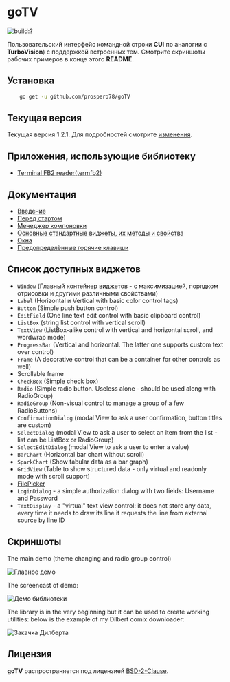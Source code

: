 # goTV

![build:?](https://travis-ci.org/prospero78/goTV.svg)

Пользовательский интерфейс командной строки **CUI** по аналогии с **TurboVision**) с поддержкой встроенных тем. Смотрите скриншоты рабочих примеров в конце этого **README**.

## Установка

```bash
    go get -u github.com/prospero78/goTV
```

## Текущая версия

Текущая версия 1.2.1. Для подробностей смотрите [изменения](./changelog.md).

## Приложения, использующие библиотеку

- [Terminal FB2 reader(termfb2)](https://github.com/VladimirMarkelov/termfb2)

## Документация

- [Введение](./docs/intro.md)
- [Перед стартом](./docs/hello.md)
- [Менеджер компоновки](./docs/layout.md)
- [Основные стандартные виджеты, их методы и свойства](./docs/widget.md)
- [Окна](./docs/window.md)
- [Предопределённые горячие клавиши](./docs/hotkeys.md)

## Список доступных виджетов

- `Window` (Главный контейнер виджетов - с максимизацией, порядком отрисовки и другими различными свойствами)
- `Label` (Horizontal и Vertical with basic color control tags)
- `Button` (Simple push button control)
- `EditField` (One line text edit control with basic clipboard control)
- `ListBox` (string list control with vertical scroll)
- `TextView` (ListBox-alike control with vertical and horizontal scroll, and wordwrap mode)
- `ProgressBar` (Vertical and horizontal. The latter one supports custom text over control)
- `Frame` (A decorative control that can be a container for other controls as well)
- Scrollable frame
- `CheckBox` (Simple check box)
- `Radio` (Simple radio button. Useless alone - should be used along with RadioGroup)
- `RadioGroup` (Non-visual control to manage a group of a few RadioButtons)
- `ConfirmationDialog` (modal View to ask a user confirmation, button titles are custom)
- `SelectDialog` (modal View to ask a user to select an item from the list - list can be ListBox or RadioGroup)
- `SelectEditDialog` (modal View to ask a user to enter a value)
- `BarChart` (Horizontal bar chart without scroll)
- `SparkChart` (Show tabular data as a bar graph)
- `GridView` (Table to show structured data - only virtual and readonly mode with scroll support)
- [FilePicker](./docs/fselect.md)
- `LoginDialog` - a simple authorization dialog with two fields: Username and Password
- `TextDisplay` - a "virtual" text view control: it does not store any data, every time it needs to draw its line it requests the line from external source by line ID

## Скриншоты

The main demo (theme changing and radio group control)

![Главное демо](./demos/clui_demo_main.gif)

The screencast of demo:

![Демо библиотеки](./demos/demo.gif)

The library is in the very beginning but it can be used to create working utilities: below is the example of my Dilbert comix downloader:

![Закачка Дилберта](./demos/dilbert_demo.gif)

## Лицензия

**goTV** распространяется под лицензией [BSD-2-Clause](./docs/LICENSE.md).
